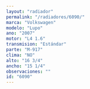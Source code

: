 ```yaml
---
layout: "radiador"
permalink: "/radiadores/6090/"
marca: "Volkswagen"
modelo: "Lupo"
ano: "2007"
motor: "L4 1.6"
transmision: "Estándar"
parte: "M-917"
clima: "NO"
alto: "16 3/4"
ancho: "15 1/4"
observaciones: ""
id: "6090"
---
```


